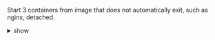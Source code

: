 Start 3 containers from image that does not automatically exit, such as nginx, detached.

<details><summary>show</summary>

```bash
  docker run -d nginx
```

3x
</details>

